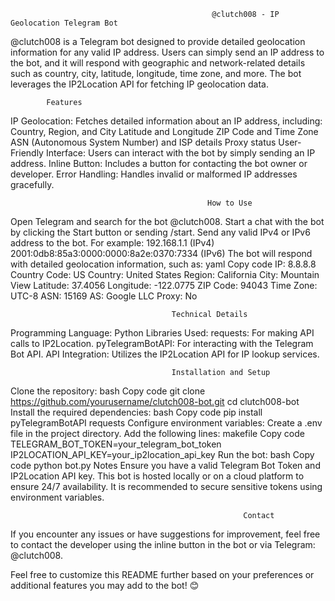 								                 @clutch008 - IP Geolocation Telegram Bot
@clutch008 is a Telegram bot designed to provide detailed geolocation information for any valid IP address. Users can simply send an IP address to the bot, and it will respond with geographic and network-related details such as country, city, latitude, longitude, time zone, and more. The bot leverages the IP2Location API for fetching IP geolocation data.

			Features
IP Geolocation: Fetches detailed information about an IP address, including:
Country, Region, and City
Latitude and Longitude
ZIP Code and Time Zone
ASN (Autonomous System Number) and ISP details
Proxy status
User-Friendly Interface: Users can interact with the bot by simply sending an IP address.
Inline Button: Includes a button for contacting the bot owner or developer.
Error Handling: Handles invalid or malformed IP addresses gracefully.




												How to Use
Open Telegram and search for the bot @clutch008.
Start a chat with the bot by clicking the Start button or sending /start.
Send any valid IPv4 or IPv6 address to the bot. For example:
192.168.1.1 (IPv4)
2001:0db8:85a3:0000:0000:8a2e:0370:7334 (IPv6)
The bot will respond with detailed geolocation information, such as:
yaml
Copy code
IP: 8.8.8.8
Country Code: US
Country: United States
Region: California
City: Mountain View
Latitude: 37.4056
Longitude: -122.0775
ZIP Code: 94043
Time Zone: UTC-8
ASN: 15169
AS: Google LLC
Proxy: No







										Technical Details
Programming Language: Python
Libraries Used:
requests: For making API calls to IP2Location.
pyTelegramBotAPI: For interacting with the Telegram Bot API.
API Integration: Utilizes the IP2Location API for IP lookup services.


										Installation and Setup
Clone the repository:
bash
Copy code
git clone https://github.com/yourusername/clutch008-bot.git
cd clutch008-bot
Install the required dependencies:
bash
Copy code
pip install pyTelegramBotAPI requests
Configure environment variables:
Create a .env file in the project directory.
Add the following lines:
makefile
Copy code
TELEGRAM_BOT_TOKEN=your_telegram_bot_token
IP2LOCATION_API_KEY=your_ip2location_api_key
Run the bot:
bash
Copy code
python bot.py
Notes
Ensure you have a valid Telegram Bot Token and IP2Location API key.
This bot is hosted locally or on a cloud platform to ensure 24/7 availability.
It is recommended to secure sensitive tokens using environment variables.


														Contact
If you encounter any issues or have suggestions for improvement, feel free to contact the developer using the inline button in the bot or via Telegram: @clutch008.

Feel free to customize this README further based on your preferences or additional features you may add to the bot! 😊





